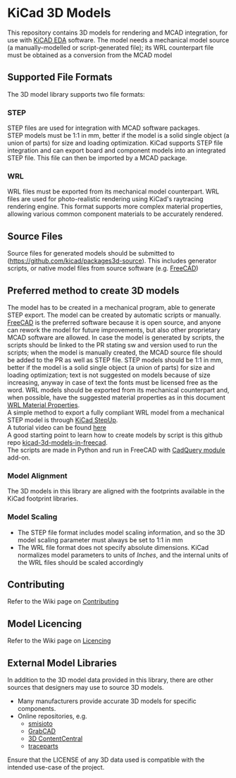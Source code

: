 # KiCad 3D Models
This repository contains 3D models for rendering and MCAD integration, for use with [KiCAD EDA](http://kicad-pcb.org/) software.
The model needs a mechanical model source (a manually-modelled or script-generated file); its WRL counterpart file must be obtained as a conversion from the MCAD model

## Supported File Formats
The 3D model library supports two file formats:

### STEP
STEP files are used for integration with MCAD software packages.  
STEP models must be 1:1 in mm, better if the model is a solid single object (a union of parts) for size and loading optimization. KiCad supports STEP file integration and can export board and component models into an integrated STEP file. This file can then be imported by a MCAD package.

### WRL
WRL files must be exported from its mechanical model counterpart. WRL files are used for photo-realistic rendering using KiCad's raytracing rendering engine. This format supports more complex material properties, allowing various common component materials to be accurately rendered. 

## Source Files
Source files for generated models should be submitted to (https://github.com/kicad/packages3d-source). This includes generator scripts, or native model files from source software (e.g. [FreeCAD](https://www.freecadweb.org/))

## Preferred method to create 3D models
The model has to be created in a mechanical program, able to generate STEP export. The model can be created by automatic scripts or manually.
[FreeCAD](https://www.freecadweb.org/) is the preferred software because it is open source, and anyone can rework the model for future improvements, but also other proprietary MCAD software are allowed. 
In case the model is generated by scripts, the scripts should be linked to the PR stating sw and version used to run the scripts;
when the model is manually created, the MCAD source file should be added to the PR as well as STEP file.
STEP models should be 1:1 in mm, better if the model is a solid single object (a union of parts) for size and loading optimization; 
text is not suggested on models because of size increasing, anyway in case of text the fonts must be licensed free as the word.
WRL models should be exported from its mechanical counterpart and, when possible, have the suggested material properties as in this document [WRL Material Properties](https://cld.pt/dl/download/64e39e99-c5b6-451b-accd-9e25331ceafe/KiCad_3D-Viewer_component-materials-reference-list_MarioLuzeiro.pdf?download=true).  
A simple method to export a fully compliant WRL model from a mechanical STEP model is through [KiCad StepUp](https://sourceforge.net/projects/kicadstepup/).  
A tutorial video can be found [here](https://youtu.be/O6vr8QFnYGw)  
A good starting point to learn how to create models by script is this github repo [kicad-3d-models-in-freecad](https://github.com/easyw/kicad-3d-models-in-freecad).  
The scripts are made in Python and run in FreeCAD with [CadQuery module](https://github.com/jmwright/cadquery-freecad-module) add-on.  

### Model Alignment
The 3D models in this library are aligned with the footprints available in the KiCad footprint libraries.

### Model Scaling
* The STEP file format includes model scaling information, and so the 3D model scaling parameter must always be set to 1:1 in mm
* The WRL file format does not specify absolute dimensions. KiCad normalizes model parameters to units of *Inches*, and the internal units of the WRL files should be scaled accordingly

## Contributing
Refer to the Wiki page on [Contributing](https://github.com/KiCad/packages3D/wiki/Contributing)

## Model Licencing
Refer to the Wiki page on [Licencing](https://github.com/KiCad/packages3D/wiki/Model-Licencing)

## External Model Libraries
In addition to the 3D model data provided in this library, there are other sources that designers may use to source 3D models.

* Many manufacturers provide accurate 3D models for specific components.
* Online repositories, e.g.
    * [smisioto](http://smisioto.no-ip.org/elettronica/kicad/kicad-en.htm)
    * [GrabCAD](https://grabcad.com/)
    * [3D ContentCentral](http://www.3dcontentcentral.com/)
    * [traceparts](http://www.traceparts.com/)

Ensure that the LICENSE of any 3D data used is compatible with the intended use-case of the project.
